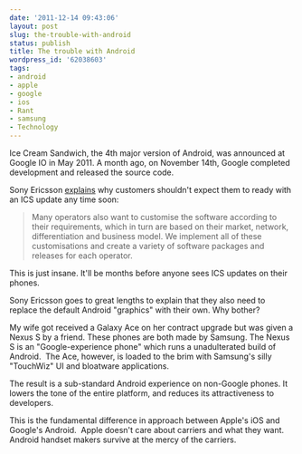 ```yaml
---
date: '2011-12-14 09:43:06'
layout: post
slug: the-trouble-with-android
status: publish
title: The trouble with Android
wordpress_id: '62038603'
tags:
- android
- apple
- google
- ios
- Rant
- samsung
- Technology
---
```


Ice Cream Sandwich, the 4th major version of Android, was announced at Google IO in May 2011. A month ago, on November 14th, Google completed development and released the source code.

Sony Ericsson [explains](http://developer.sonyericsson.com/wp/2011/12/07/ice-cream-sandwich-from-source-code-release-to-software-upgrade/) why customers shouldn't expect them to ready with an ICS update any time soon:


> Many operators also want to customise the software according to their requirements, which in turn are based on their market, network, differentiation and business model. We implement all of these customisations and create a variety of software packages and releases for each operator.


This is just insane. It'll be months before anyone sees ICS updates on their phones.

Sony Ericsson goes to great lengths to explain that they also need to replace the default Android "graphics" with their own. Why bother?

My wife got received a Galaxy Ace on her contract upgrade but was given a Nexus S by a friend. These phones are both made by Samsung. The Nexus S is an "Google-experience phone" which runs a unadulterated build of Android.  The Ace, however, is loaded to the brim with Samsung's silly "TouchWiz" UI and bloatware applications.

The result is a sub-standard Android experience on non-Google phones. It lowers the tone of the entire platform, and reduces its attractiveness to developers.

This is the fundamental difference in approach between Apple's iOS and Google's Android.  Apple doesn't care about carriers and what they want. Android handset makers survive at the mercy of the carriers.
